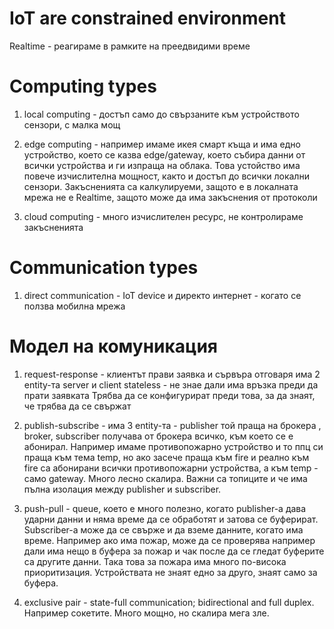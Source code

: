 # IoT are constrained environment

Realtime - реагираме в рамките на преедвидими време

# Computing types

1. local computing - достъп само до свързаните към устройството сензори, с малка мощ

2. edge computing - например имаме икея смарт къща и има едно устройство, което се казва edge/gateway, което събира данни от всички устройства и ги изпраща на облака. Това устойство има повече изчислителна мощност, както и достъп до всички локални сензори. Закъсненията са калкулируеми, защото е в локалната мрежа
не е Realtime, защото може да има закъснения от протоколи

3. cloud computing - много изчислителен ресурс, не контролираме закъсненията

# Communication types
 1. direct communication - IoT device и директо интернет - когато се ползва мобилна мрежа

# Модел на комуникация
1. request-response - клиентът прави заявка и сървъра отговаря
има 2 entity-та server и client
stateless - не знае дали има връзка преди да прати заявката
Трябва да се конфигурират преди това, за да знаят, че трябва да се свържат

2. publish-subscribe - има 3 entity-та - publisher той праща на брокера , broker, subscriber получава от брокера всичко, към което се е абонирал. Например имаме противопожарно устройство и то ппц си праща към тема temp, но ако засече праща към fire и реално към fire са абонирани всички противопожарни устройства, а към temp - само gateway. Много лесно скалира. Важни са топиците и че има пълна изолация между publisher и subscriber.

3. push-pull - queue, което е много полезно, когато publisher-a дава ударни данни и няма време да се обработят и затова се буферират. Subscriber-a може да се свърже и да вземе данните, когато има време. Например ако има пожар, може да се проверява например дали има нещо в буфера за пожар и чак после да се гледат буферите са другите данни. Така това за пожара има много по-висока приоритизация. Устройствата не знаят едно за друго, знаят само за буфера.

4. exclusive pair - state-full communication; bidirectional and full duplex. Например сокетите. Много мощно, но скалира мега зле. 

